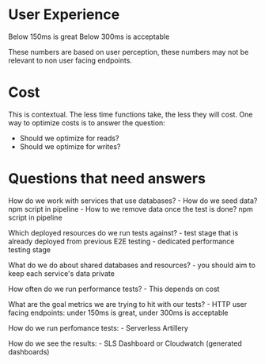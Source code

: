 
# User Experience
Below 150ms is great
Below 300ms is acceptable

These numbers are based on user perception, these numbers may not be relevant
to non user facing endpoints.

# Cost 
This is contextual. The less time functions take, the less they will cost.
One way to optimize costs is to answer the question:
- Should we optimize for reads?
- Should we optimize for writes?




# Questions that need answers

How do we work with services that use databases?
    - How do we seed data? npm script in pipeline
    - How to we remove data once the test is done? npm script in pipeline

Which deployed resources do we run tests against?
    - test stage that is already deployed from previous E2E testing
    - dedicated performance testing stage

What do we do about shared databases and resources?
    - you should aim to keep each service's data private

How often do we run performance tests?
    - This depends on cost

What are the goal metrics we are trying to hit with our tests?
    - HTTP user facing endpoints: under 150ms is great, under 300ms is acceptable

How do we run perfomance tests:
    - Serverless Artillery

How do we see the results:
    - SLS Dashboard or Cloudwatch (generated dashboards)

